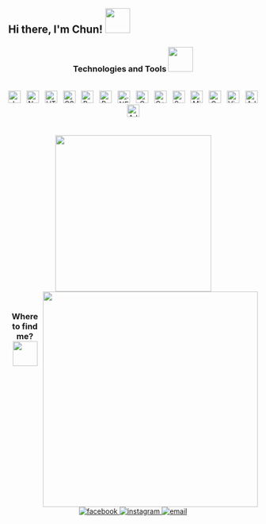 <h2> Hi there, I'm Chun! <img src="https://media.giphy.com/media/mGcNjsfWAjY5AEZNw6/giphy.gif" width="50"></h2>

 <h3 align="center" font-size-"23">Technologies and Tools <img src="https://media.giphy.com/media/ujeTx8j89bvzCfOH38/giphy.gif" width="50"></h3>
<br>
<div align=center>
<span><img src="https://img.shields.io/badge/JavaScript-282C34?logo=javascript&logoColor=F7DF1E" alt="JavaScript logo" title="JavaScript" height="25" /></span>
&nbsp;
<span><img src="https://img.shields.io/badge/Node.js-282C34?logo=node.js&logoColor=00F200" alt="Node.js logo" title="Node.js" height="25" /></span>
&nbsp;
<span><img src="https://img.shields.io/badge/HTML5-282C34?logo=html5&logoColor=E34F26" alt="HTML5 logo" title="HTML5" height="25" /></span>
&nbsp;
<span><img src="https://img.shields.io/badge/CSS3-282C34?logo=css3&logoColor=1572B6" alt="CSS3 logo" title="CSS3" height="25" /></span>
&nbsp;
<span><img src="https://img.shields.io/badge/Bootstrap-282C34?logo=bootstrap&logoColor=7952B3" alt="Bootstrap logo" title="Bootstrap" height="25" /></span>
&nbsp;
<span><img src="https://img.shields.io/badge/Python-282C34?logo=python&logoColor=3776AB" alt="Python logo" title="Python" height="25" /></span>
&nbsp;
<span><img src="https://img.shields.io/badge/.NET-282C34?logo=.NET&logoColor=512BD4" alt=".NET logo" title=".NET" height="25" /></span>
&nbsp;
<span><img src="https://img.shields.io/badge/C-282C34?logo=c&logoColor=A8B9CC" alt="C logo" title="C" height="25" /></span>
&nbsp;
<span><img src="https://img.shields.io/badge/C++-282C34?logo=C++&logoColor=00599C" alt="C++ logo" title="C++" height="25" /></span>
&nbsp;
<span><img src="https://img.shields.io/badge/SublimeText-282C34?logo=sublimetext&logoColor=FF9800" alt="Sublime Text logo" title="Sublime Text" height="25" /></span>
&nbsp;
<span><img src="https://img.shields.io/badge/Microsoft SQL Server-282C34?logo=microsoftsqlserver&logoColor=CC2927" alt="Microsoft SQL Server logo" title="Microsoft SQL Server" height="25" /></span>
&nbsp;
<span><img src="https://img.shields.io/badge/Oracle-282C34?logo=microsoft-sql-server&logoColor=F80000" alt="Oracle logo" title="Oracle" height="25" /></span>
&nbsp;
<span><img src="https://img.shields.io/badge/VS%20Code-282C34?logo=visual-studio-code&logoColor=007ACC" alt="Visual Studio Code logo" title="Visual Studio Code" height="25" /></span>
&nbsp;
<span><img src="https://img.shields.io/badge/Adobe-282C34?logo=adobe&logoColor=FF0000" alt="Adobe logo" title="Adobe" height="25" /></span>
&nbsp;
<span><img src="https://img.shields.io/badge/Adobe Premiere Pro-282C34?logo=adobepremierepro&logoColor=9999FF" alt="Adobe Premiere Pro logo" title="Adobe Premiere Pro" height="25" /></span>
&nbsp;
</div>
<br>
<br>

<div align=center>
  <a href="#" title="chunjiss">
    <img width="315" align="center" src="https://github-readme-stats.vercel.app/api/top-langs/?username=chunjiss&hide=c%23,powershell,Mathematica,Ruby,Objective-C,Objective-C%2b%2b,Cuda&title_color=61dafb&text_color=ffffff&icon_color=61dafb&bg_color=20232a&langs_count=8&layout=compact&border_color=61dafb&hide_border=true" />
  </a>
  <a href="#" title="chunjiss">
    <img align="right" width="434" src="https://github-readme-stats.vercel.app/api?username=chunjiss&show_icons=true&theme=react&border_color=61dafb&hide_border=true" />
  </a>
</div>
<br>

<div align=center>
  <h3 align="" font-size-"23">Where to find me? <img src="https://media.giphy.com/media/v1.Y2lkPTc5MGI3NjExZjdlYzViYmE4NWRlNDg0M2YxNTI4ZjI4N2QzN2E3MjUxZmY4MDQ5MyZjdD1z/EDI4u70iO5nZqWBLa5/giphy.gif" width="50"></h3>
</div>
<br>
<div align="center">
  <a href="https://facebook.com/Chunjiss" target="blank">
    <img src="https://img.icons8.com/bubbles/100/000000/facebook-new.png" alt="facebook" />
  </a>
  <a href="https://instagram.com/chunjiss" target="blank">
    <img src="https://img.icons8.com/bubbles/100/000000/instagram.png" alt="instagram" />
  </a>
  <a href="mailto:chunsama078@gmail.com" target="top">
    <img src="https://img.icons8.com/bubbles/100/000000/apple-mail.png" alt="email" />
  </a>
</div>
